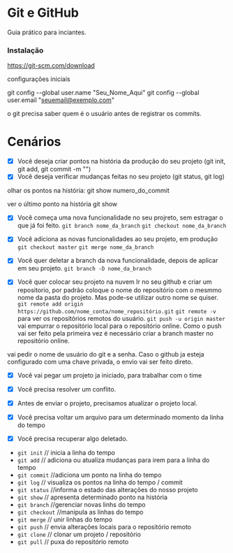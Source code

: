 # Git e GitHub

Guia prático para inciantes.

### Instalação

https://git-scm.com/download

configurações iniciais

git config --global user.name "Seu_Nome_Aqui"
git config --global user.email "seuemail@exemplo.com"

o git precisa saber quem é o usuário antes de registrar os commits.

# Cenários

- [x] Você deseja criar pontos na história da produção do seu projeto (git init, git add, git commit -m "")
- [x] Você deseja verificar mudanças feitas no seu projeto (git status, git log)

olhar os pontos na história:
git show numero_do_commit

ver o último ponto na história
git show

- [x] Você começa uma nova funcionalidade no seu projreto, sem estragar o que já foi feito.
`git branch nome_da_branch`
`git checkout nome_da_branch`   

- [x] Você adiciona as novas funcionalidades ao seu projeto, em produção
`git checkout master`
`git merge nome_da_branch`   

- [x] Você quer deletar a branch da nova funcionalidade, depois de aplicar em seu projeto.
`git branch -D nome_da_branch`

- [x] Você quer colocar seu projeto na nuvem
Ir no seu github e criar um repositorio, por padrão coloque o nome do repositório com o mesmmo nome da pasta do projeto. Mas pode-se utilizar outro nome se quiser.
`git remote add origin https://github.com/nome_conta/nome_repositório.git`
`git remote -v` para ver os repositórios remotos do usuário.
`git push -u origin master` vai empurrar o repositório local para o repositório online. Como o push vai ser feito pela primeira vez é necessário criar a branch master no repositório online.

vai pedir o nome de usuário do git e a senha. Caso o github ja esteja configurado com uma chave privada, o envio vai ser feito direto.

- [x] Você vai pegar um projeto ja iniciado, para trabalhar com o time
- [x] Você precisa resolver um conflito.
- [x] Antes de enviar o projeto, precisamos atualizar o projeto local.

- [x] Você precisa voltar um arquivo para um determinado momento da linha do tempo
- [x] Você precisa recuperar algo deletado. 

* `git init` // inicia a linha do tempo
* `git add` // adiciona ou atualiza mudanças para irem para a linha do tempo
* `git commit` //adiciona um ponto na linha do tempo
* `git log`  // visualiza os pontos na linha do tempo / commit
* `git status`  //informa o estado das alterações do nosso projeto
* `git show` // apresenta determinado ponto na história
* `git branch` //gerenciar novas linhs do tempo
* `git checkout` //manipula as linhas do tempo
* `git merge` // unir linhas do tempo
* `git push` // envia alterações locais para o repositório remoto
* `git clone` // clonar um projeto / repositório
* `git pull`  // puxa do repositório remoto